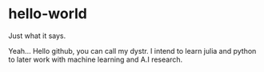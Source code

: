 # hello-world
Just what it says.

Yeah... Hello github, you can call my dystr. I intend to learn julia and python to later work with machine learning and A.I research.
